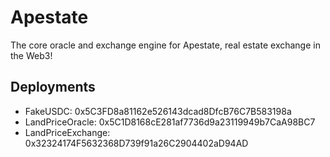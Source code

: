 # Apestate

The core oracle and exchange engine for Apestate, real estate exchange in the Web3!

## Deployments

* FakeUSDC: 0x5C3FD8a81162e526143dcad8DfcB76C7B583198a
* LandPriceOracle: 0x5C1D8168cE281af7736d9a23119949b7CaA98BC7
* LandPriceExchange: 0x32324174F5632368D739f91a26C2904402aD94AD
